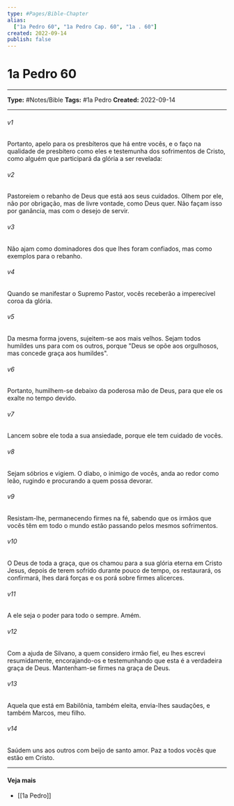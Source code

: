 ```yaml
---
type: #Pages/Bible-Chapter
alias:
  ["1a Pedro 60", "1a Pedro Cap. 60", "1a . 60"]
created: 2022-09-14
publish: false
---
```


# 1a Pedro 60

---

**Type:** #Notes/Bible
**Tags:** #1a Pedro
**Created:** 2022-09-14

---

###### v1
Portanto, apelo para os presbíteros que há entre vocês, e o faço na qualidade de presbítero como eles e testemunha dos sofrimentos de Cristo, como alguém que participará da glória a ser revelada:
###### v2
Pastoreiem o rebanho de Deus que está aos seus cuidados. Olhem por ele, não por obrigação, mas de livre vontade, como Deus quer. Não façam isso por ganância, mas com o desejo de servir.
###### v3
Não ajam como dominadores dos que lhes foram confiados, mas como exemplos para o rebanho.
###### v4
Quando se manifestar o Supremo Pastor, vocês receberão a imperecível coroa da glória.
###### v5
Da mesma forma jovens, sujeitem-se aos mais velhos. Sejam todos humildes uns para com os outros, porque "Deus se opõe aos orgulhosos, mas concede graça aos humildes".
###### v6
Portanto, humilhem-se debaixo da poderosa mão de Deus, para que ele os exalte no tempo devido.
###### v7
Lancem sobre ele toda a sua ansiedade, porque ele tem cuidado de vocês.
###### v8
Sejam sóbrios e vigiem. O diabo, o inimigo de vocês, anda ao redor como leão, rugindo e procurando a quem possa devorar.
###### v9
Resistam-lhe, permanecendo firmes na fé, sabendo que os irmãos que vocês têm em todo o mundo estão passando pelos mesmos sofrimentos.
###### v10
O Deus de toda a graça, que os chamou para a sua glória eterna em Cristo Jesus, depois de terem sofrido durante pouco de tempo, os restaurará, os confirmará, lhes dará forças e os porá sobre firmes alicerces.
###### v11
A ele seja o poder para todo o sempre. Amém.
###### v12
Com a ajuda de Silvano, a quem considero irmão fiel, eu lhes escrevi resumidamente, encorajando-os e testemunhando que esta é a verdadeira graça de Deus. Mantenham-se firmes na graça de Deus.
###### v13
Aquela que está em Babilônia, também eleita, envia-lhes saudações, e também Marcos, meu filho.
###### v14
Saúdem uns aos outros com beijo de santo amor. Paz a todos vocês que estão em Cristo.


---

#### Veja mais

- [[1a Pedro]]
